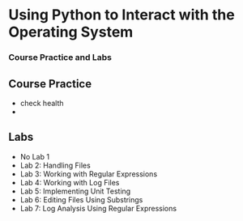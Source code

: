 # Using Python to Interact with the Operating System
### Course Practice and Labs
## Course Practice
- check health
- 



## Labs
- No Lab 1
- Lab 2: Handling Files
- Lab 3: Working with Regular Expressions
- Lab 4: Working with Log Files
- Lab 5: Implementing Unit Testing
- Lab 6: Editing Files Using Substrings
- Lab 7: Log Analysis Using Regular Expressions
